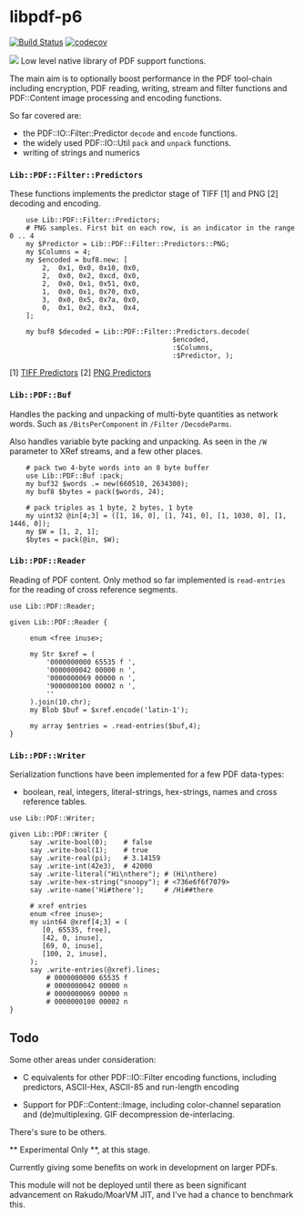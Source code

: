 # libpdf-p6

[![Build Status](https://travis-ci.org/p6-pdf/libpdf-p6.svg?branch=master)](https://travis-ci.org/p6-pdf/libpdf-p6) [![codecov](https://codecov.io/gh/p6-pdf/libpdf-p6/branch/master/graph/badge.svg)](https://codecov.io/gh/p6-pdf/libpdf-p6)

 <a href="https://ci.appveyor.com/project/p6-pdf/libpdf-p6/branch/master"><img src="https://ci.appveyor.com/api/projects/status/github/p6-pdf/libpdf-p6?branch=master&passingText=Windows%20-%20OK&failingText=Windows%20-%20FAIL&pendingText=Windows%20-%20pending&svg=true"></a>
Low level native library of PDF support functions.

The main aim is to optionally boost performance in the PDF tool-chain including encryption, PDF reading, writing, stream and filter functions and PDF::Content image processing and encoding functions.

So far covered are:

- the PDF::IO::Filter::Predictor `decode` and `encode` functions.
- the widely used PDF::IO::Util `pack` and `unpack` functions.
- writing of strings and numerics

### `Lib::PDF::Filter::Predictors`

These functions implements the predictor stage of TIFF [1] and PNG [2] decoding and encoding.
```
    use Lib::PDF::Filter::Predictors;
    # PNG samples. First bit on each row, is an indicator in the range 0 .. 4
    my $Predictor = Lib::PDF::Filter::Predictors::PNG;
    my $Columns = 4;
    my $encoded = buf8.new: [
        2,  0x1, 0x0, 0x10, 0x0,
        2,  0x0, 0x2, 0xcd, 0x0,
        2,  0x0, 0x1, 0x51, 0x0,
        1,  0x0, 0x1, 0x70, 0x0,
        3,  0x0, 0x5, 0x7a, 0x0,
        0,  0x1, 0x2, 0x3,  0x4,
    ];

    my buf8 $decoded = Lib::PDF::Filter::Predictors.decode(
                                        $encoded,
                                        :$Columns,
                                        :$Predictor, );
```

[1] [TIFF Predictors](http://www.fileformat.info/format/tiff/corion-lzw.htm)
[2] [PNG Predictors](https://www.w3.org/TR/PNG-Filters.html)

### `Lib::PDF::Buf`

Handles the packing and unpacking of multi-byte quantities as network words. Such as `/BitsPerComponent` in `/Filter` `/DecodeParms`.

Also handles variable byte packing and unpacking. As seen in the `/W` parameter to XRef streams, and a few other places.

```
    # pack two 4-byte words into an 8 byte buffer
    use Lib::PDF::Buf :pack;
    my buf32 $words .= new(660510, 2634300);
    my buf8 $bytes = pack($words, 24);

    # pack triples as 1 byte, 2 bytes, 1 byte
    my uint32 @in[4;3] = ([1, 16, 0], [1, 741, 0], [1, 1030, 0], [1, 1446, 0]);
    my $W = [1, 2, 1];
    $bytes = pack(@in, $W);
```

### `Lib::PDF::Reader`

Reading of PDF content. Only method so far implemented is `read-entries` for the reading of cross reference segments.
```
use Lib::PDF::Reader;

given Lib::PDF::Reader {

     enum <free inuse>;

     my Str $xref = (
         '0000000000 65535 f ',
         '0000000042 00000 n ',
         '0000000069 00000 n ',
         '9000000100 00002 n ',
         ''
     ).join(10.chr);
     my Blob $buf = $xref.encode('latin-1');

     my array $entries = .read-entries($buf,4);
}
```

### `Lib::PDF::Writer`

Serialization functions have been implemented for a few PDF data-types:

- boolean, real, integers, literal-strings, hex-strings, names and cross reference tables.

```
use Lib::PDF::Writer;

given Lib::PDF::Writer {
     say .write-bool(0);    # false
     say .write-bool(1);    # true
     say .write-real(pi);   # 3.14159
     say .write-int(42e3),  # 42000
     say .write-literal("Hi\nthere"); # (Hi\nthere)
     say .write-hex-string("snoopy"); # <736e6f6f7079>
     say .write-name('Hi#there');     # /Hi##there

     # xref entries
     enum <free inuse>;
     my uint64 @xref[4;3] = (
        [0, 65535, free],
        [42, 0, inuse],
        [69, 0, inuse],
        [100, 2, inuse],
     );
     say .write-entries(@xref).lines;
         # 0000000000 65535 f 
         # 0000000042 00000 n 
         # 0000000069 00000 n 
         # 0000000100 00002 n
}
```

## Todo

Some other areas under consideration:

- C equivalents for other PDF::IO::Filter encoding functions, including predictors, ASCII-Hex, ASCII-85 and run-length encoding

- Support for PDF::Content::Image, including color-channel separation and (de)multiplexing. GIF decompression de-interlacing.

There's sure to be others.

** Experimental Only **, at this stage.

Currently giving some benefits on work in development on larger PDFs.

This module will not be deployed until there as been significant advancement on Rakudo/MoarVM JIT, and I've had a chance to benchmark this.


